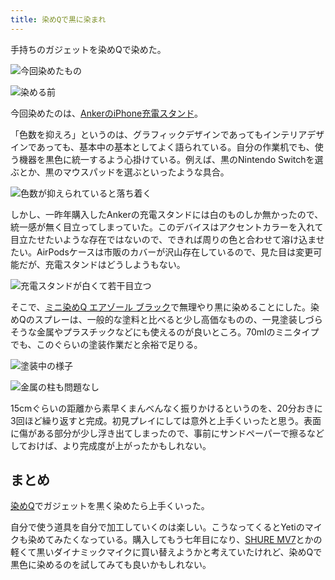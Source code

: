 ```yaml
---
title: 染めQで黒に染まれ
---
```

手持ちのガジェットを染めQで染めた。

![](https://lh5.googleusercontent.com/0kwQIe3opWNm4FHRQg9jQot-tzuO1CpUmNCFygaLIQ4wNMxLpDGe6-QMnwt3lC5KnvSDSPqPMD2h1SD99BU6V3kiHtWryP6NxduXBOwwCsUV_JC6gOXpoJheykWPevG4PyB55bLoXAv4wUWpIVL6Pg "今回染めたもの")

![](https://lh6.googleusercontent.com/eZrCim9rqKkpXUYTRSMKo3H0oV2TjwUOI2PNfz5ZqniBCDmiAC-LWGAyT4HuQrPxmfw2EpRIkGEkL2KI5ABSEAghSQuGUTaOUHClMnIBSsNxFLx6UXtLmG95ndgyTc1ZXHckwaUkzoXfrXbd1KPs6g "染める前")

今回染めたのは、[AnkerのiPhone充電スタンド](https://r7kamura.com/articles/2021-09-06-anker-iphone-stand)。

「色数を抑えろ」というのは、グラフィックデザインであってもインテリアデザインであっても、基本中の基本としてよく語られている。自分の作業机でも、使う機器を黒色に統一するよう心掛けている。例えば、黒のNintendo Switchを選ぶとか、黒のマウスパッドを選ぶといったような具合。

![](https://lh4.googleusercontent.com/Yg9dsDGrHrQKpnhr9yiNGrAUetvIiU1H6xPL_z69OYwlQLintoxT-gJgI-4rTEHyZopoJBRqAUI2GuwHCwYzCzNtxuCJs0lnoDWXl7jhuACZSuZkBWCZt3hqjeyVlDpt_wPmPytBBHT2y1OUWx8WNg "色数が抑えられていると落ち着く")

しかし、一昨年購入したAnkerの充電スタンドには白のものしか無かったので、統一感が無く目立ってしまっていた。このデバイスはアクセントカラーを入れて目立たせたいような存在ではないので、できれば周りの色と合わせて溶け込ませたい。AirPodsケースは市販のカバーが沢山存在しているので、見た目は変更可能だが、充電スタンドはどうしようもない。

![](https://lh4.googleusercontent.com/wI5MBhoaIOtbachsy0f3K69XjUSTZ9tEtiSMK2V1QbolQpnByxuHBLW0xDVUiES8dO_3KI1sgU2IozJ3Tx2jbycNNL9gX3L2yk_kJ_yx_qThN0Zb2VDr1WLwVCnrCOaMbRX2zjh69A8SM-2Vz_A1HQ "充電スタンドが白くて若干目立つ")

そこで、[ミニ染めQ エアゾール ブラック](https://www.amazon.co.jp/dp/B003QMFUKO)で無理やり黒に染めることにした。染めQのスプレーは、一般的な塗料と比べると少し高価なものの、一見塗装しづらそうな金属やプラスチックなどにも使えるのが良いところ。70mlのミニタイプでも、このぐらいの塗装作業だと余裕で足りる。

![](https://lh6.googleusercontent.com/RNAXmi18rEQXYhjgO3HzVWJVc9q0LVMYt40eAupKb5c1UOkRT3_zDH0qlwOvjshm_HkVsMONSkfHtuz-ie8ypJNaGSxEHJBFCKP9Ams5RBYvkSvqq6-txmCKGadkUMxv4klfiSHe2WgUFas4h1ZllQ "塗装中の様子")

![](https://lh6.googleusercontent.com/hpXbRdtGssmud7bNTCqe2gOTVH2Omj0joYE6px9ceBTHs4kMCxcK2KgFRCIH8UFfiVF8OaFbAqwGlZfLxUeQLVwNTPpKdTB2oOhc_gpF9pPP8nnJLrnxzJLVauQ0sE4y-UqqCvfT1KDbsPsjIghUlw "金属の柱も問題なし")

15cmぐらいの距離から素早くまんべんなく振りかけるというのを、20分おきに3回ほど繰り返すと完成。初見プレイにしては意外と上手くいったと思う。表面に傷がある部分が少し浮き出てしまったので、事前にサンドペーパーで擦るなどしておけば、より完成度が上がったかもしれない。

まとめ
---

[染めQ](https://www.amazon.co.jp/dp/B003QMFUKO)でガジェットを黒く染めたら上手くいった。

自分で使う道具を自分で加工していくのは楽しい。こうなってくるとYetiのマイクも染めてみたくなっている。購入してもう七年目になり、[SHURE MV7](https://www.amazon.co.jp/dp/B08KY7G1GV)とかの軽くて黒いダイナミックマイクに買い替えようかと考えていたけれど、染めQで黒色に染めるのを試してみても良いかもしれない。
